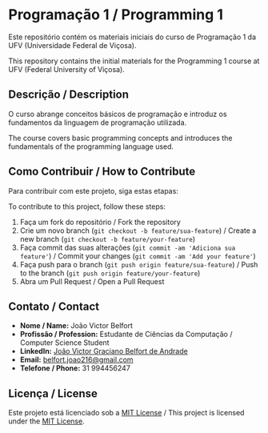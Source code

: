 # Programação 1 / Programming 1

Este repositório contém os materiais iniciais do curso de Programação 1 da UFV (Universidade Federal de Viçosa).

This repository contains the initial materials for the Programming 1 course at UFV (Federal University of Viçosa).

## Descrição / Description

O curso abrange conceitos básicos de programação e introduz os fundamentos da linguagem de programação utilizada.

The course covers basic programming concepts and introduces the fundamentals of the programming language used.

## Como Contribuir / How to Contribute

Para contribuir com este projeto, siga estas etapas:

To contribute to this project, follow these steps:

1. Faça um fork do repositório / Fork the repository
2. Crie um novo branch (`git checkout -b feature/sua-feature`) / Create a new branch (`git checkout -b feature/your-feature`)
3. Faça commit das suas alterações (`git commit -am 'Adiciona sua feature'`) / Commit your changes (`git commit -am 'Add your feature'`)
4. Faça push para o branch (`git push origin feature/sua-feature`) / Push to the branch (`git push origin feature/your-feature`)
5. Abra um Pull Request / Open a Pull Request

## Contato / Contact

- **Nome / Name:** João Victor Belfort
- **Profissão / Profession:** Estudante de Ciências da Computação / Computer Science Student
- **LinkedIn:** [João Victor Graciano Belfort de Andrade](https://www.linkedin.com/in/jo%C3%A3o-victor-graciano-belfort-de-andrade-177508200/)
- **Email:** [belfort.joao216@gmail.com](mailto:belfort.joao216@gmail.com)
- **Telefone / Phone:** 31 994456247

## Licença / License

Este projeto está licenciado sob a [MIT License](LICENSE) / This project is licensed under the [MIT License](LICENSE).
